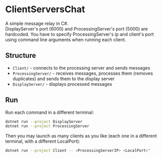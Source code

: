 # ClientServersChat

A simple message relay in C#.  
DisplayServer's port (6000) and ProcessingServer's port (5000) are hardcoded. You have to specify ProcessingServer's ip and client's port using command line arguments when running each client.

## Structure

- `Client/` - connects to the processing server and sends messages
- `ProcessingServer/` - receives messages, processes them (removes duplicates) and sends them to the display server
- `DisplayServer/` - displays processed messages

## Run

Run each command in a different terminal:

```Bash
dotnet run --project DisplayServer
dotnet run --project ProcessingServer
```

Then you may launch as many clients as you like (each one in a different terminal, with a different LocalPort):
```Bash
dotnet run --project Client -- <ProcessingServerIP> <LocalPort>"
```